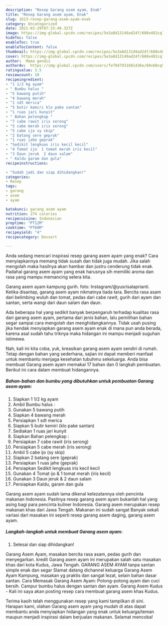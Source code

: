 ```yaml
---
description: "Resep Garang asem ayam, Enak"
title: "Resep Garang asem ayam, Enak"
slug: 1613-resep-garang-asem-ayam-enak
category: Uncategorized
date: 2021-03-29T07:33:49.327Z
image: https://img-global.cpcdn.com/recipes/5e3a8d13149ad24f/680x482cq70/garang-asem-ayam-foto-resep-utama.jpg
hideToc: false
enableToc: true
enableTocContent: false
thumbnail: https://img-global.cpcdn.com/recipes/5e3a8d13149ad24f/680x482cq70/garang-asem-ayam-foto-resep-utama.jpg
cover: https://img-global.cpcdn.com/recipes/5e3a8d13149ad24f/680x482cq70/garang-asem-ayam-foto-resep-utama.jpg
author:  Mama gendis
authorAv:  https://img-global.cpcdn.com/users/fef047931681436e/60x60cq50/avatar.jpg
ratingvalue: 3.5
reviewcount: 10
recipeingredient:
- "1 1/2 kg ayam"
- " Bumbu halus "
- "5 bawang putih"
- "4 bawang merah"
- "1 sdt merica"
- "5 butir kemiri klo pake santan"
- "1 ruas jari kunyit"
- " Bahan pelengkap "
- "7 cabe rawit iris serong"
- "5 cabe merah iris serong"
- "5 cabe ijo sy skip"
- "2 batang sere geprak"
- "1 ruas jahe geprak"
- "Sedikit lengkuas iris kecil kecil"
- "4 Tomat ijo  1 tomat merah iris kecil"
- "3 Daun jeruk  2 daun salam"
- " Kaldu garam dan gula"
recipeinstructions:

- "Sudah jadi dan siap dihidangkan!"
categories:
- Resep
tags:
- garang
- asem
- ayam

katakunci: garang asem ayam 
nutrition: 274 calories
recipecuisine: Indonesian
preptime: "PT12M"
cooktime: "PT60M"
recipeyield: "4"
recipecategory: Dessert

---
```



Anda sedang mencari inspirasi resep garang asem ayam yang enak? Cara menyiapkannya memang tidak susah dan tidak juga mudah. Jika salah mengolah maka hasilnya akan hambar dan justru cenderung tidak enak. Padahal garang asem ayam yang enak harusnya sih memiliki aroma dan rasa yang mampu memancing selera kita.


Garang asem ayam kampung gurih. foto: Instagram/@yusrisalaprianti. Ketika disantap, garang asem ayam nikmatnya tiada tara. Bercita rasa asam dari belimbing wuluh dan tomat, pedas dari cabe rawit, gurih dari ayam dan santan, serta wangi dari daun salam dan daun.

Ada beberapa hal yang sedikit banyak berpengaruh terhadap kualitas rasa dari garang asem ayam, pertama dari jenis bahan, lalu pemilihan bahan segar sampai cara mengolah dan menghidangkannya. Tidak usah pusing jika hendak menyiapkan garang asem ayam enak di mana pun anda berada, karena asal sudah tahu triknya maka hidangan ini mampu menjadi suguhan istimewa.


Nah, kali ini kita coba, yuk, kreasikan garang asem ayam sendiri di rumah. Tetap dengan bahan yang sederhana, sajian ini dapat memberi manfaat untuk membantu menjaga kesehatan tubuhmu sekeluarga. Anda bisa membuat Garang asem ayam memakai 17 bahan dan 0 langkah pembuatan. Berikut ini cara dalam membuat hidangannya.

<!--inarticleads1-->

##### Bahan-bahan dan bumbu yang dibutuhkan untuk pembuatan Garang asem ayam:

1. Siapkan 1 1/2 kg ayam
1. Ambil  Bumbu halus :
1. Gunakan 5 bawang putih
1. Siapkan 4 bawang merah
1. Persiapkan 1 sdt merica
1. Siapkan 5 butir kemiri (klo pake santan)
1. Sediakan 1 ruas jari kunyit
1. Siapkan  Bahan pelengkap :
1. Persiapkan 7 cabe rawit (iris serong)
1. Persiapkan 5 cabe merah (iris serong)
1. Ambil 5 cabe ijo (sy skip)
1. Siapkan 2 batang sere (geprak)
1. Persiapkan 1 ruas jahe (geprak)
1. Persiapkan Sedikit lengkuas iris kecil kecil
1. Gunakan 4 Tomat ijo &amp; 1 tomat merah (iris kecil)
1. Gunakan 3 Daun jeruk &amp; 2 daun salam
1. Persiapkan  Kaldu, garam dan gula


Garang asem ayam sudah lama dikenal kelezatannya oleh pencinta makanan Indonesia. Pastinya resep garang asem ayam bukanlah hal yang asing bagi para pencinta kuliner Indonesia. Garang asem merupakan resep makanan khas dari Jawa Tengah. Makanan ini sudah sangat Banyak sekali variasi dari masakan ini seperti resep garang asem daging, garang asem ayam. 

<!--inarticleads2-->

##### Langkah-langkah untuk membuat Garang asem ayam:


1. Selesai dan siap dihidangkan!

Garang Asem Ayam, masakan bercita rasa asam, pedas gurih dan menyegarkan. kredit Garang asem ayam ini merupakan salah satu masakan khas dari kota Kudus, Jawa Tengah. GARANG ASEM AYAM tanpa santan simple enak dan segar Slamat datang dichannel keluarga Garang Asem Ayam Kampung, masakan yg praktis dan sangat lezat, selain bahan dasar santan. Cara Memasak Garang Asem Ayam: Potong-potong ayam dan cuci bersih. Campur bumbu halus dengan santan dan ayam. Garang Asem Kudus - Kali ini saya akan posting resep cara membuat garang asem khas Kudus. 

Terima kasih telah menggunakan resep yang kami tampilkan di sini. Harapan kami, olahan Garang asem ayam yang mudah di atas dapat membantu anda menyiapkan hidangan yang enak untuk keluarga/teman maupun menjadi inspirasi dalam berjualan makanan. Selamat mencoba!
